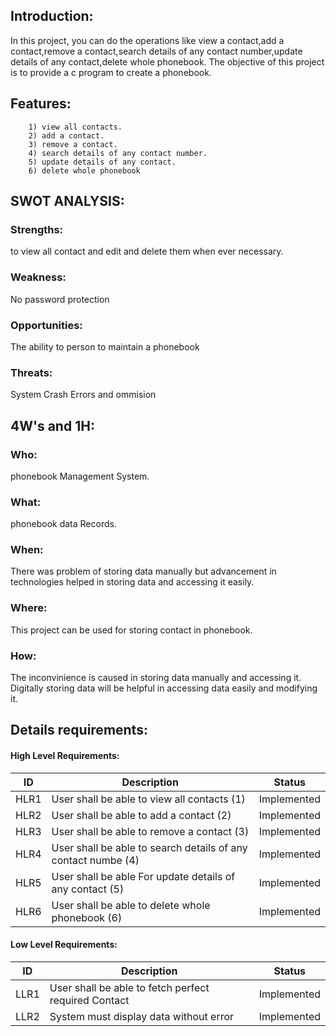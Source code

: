 ## Introduction:

In this project, you can do the operations like view a contact,add a contact,remove a contact,search details of any contact number,update details of any contact,delete whole phonebook. 
The objective of this project is to provide a c program to create a phonebook.

## Features:
        
        1) view all contacts.
        2) add a contact.
        3) remove a contact.
        4) search details of any contact number.
        5) update details of any contact.
        6) delete whole phonebook

## SWOT ANALYSIS:

### Strengths: 
to view all contact and edit and delete them when ever necessary.

### Weakness: 
No password protection

### Opportunities:
The ability to person to maintain a phonebook

### Threats: 
System Crash Errors and ommision

## 4W's and 1H:

### Who: 
phonebook Management System. 
### What: 
phonebook data Records. 
### When: 
There was problem of storing data manually but advancement in technologies helped in storing data and accessing it easily. 
### Where: 
This project can be used for storing contact in phonebook.
### How: 
The inconvinience is caused in storing data manually and accessing it. Digitally storing data will be helpful in accessing data easily and modifying it.

## Details requirements:

#### High Level Requirements:
| ID | Description | Status |
|------|------|------|
| HLR1 | User shall be able to view all contacts (1) | Implemented
| HLR2 | User shall be able to add a contact (2) | Implemented
| HLR3 | User shall be able to remove a contact (3) |	Implemented
| HLR4 | User shall be able to search details of any contact numbe (4) |	Implemented
| HLR5 | User shall be able For update details of any contact (5) |	Implemented
| HLR6 | User shall be able to delete whole phonebook (6) |	Implemented

#### Low Level Requirements:

| ID | Description | Status |
|-------|------|------|
| LLR1 | User shall be able to fetch perfect required Contact | Implemented 
| LLR2 | System must display data without error | Implemented
